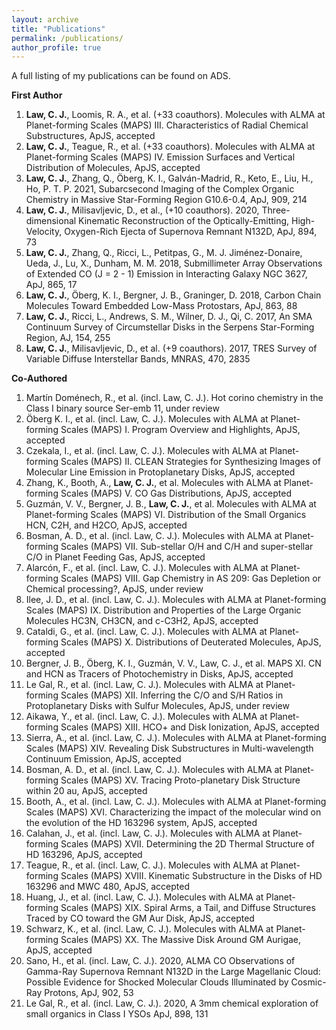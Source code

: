 ```yaml
---
layout: archive
title: "Publications"
permalink: /publications/
author_profile: true
---
```


A full listing of my publications can be found on <a href="https://ui.adsabs.harvard.edu/user/libraries/BR8acQNQQKOJKcsn8H3uVg" style="text-decoration:none">ADS</a>.

<b>First Author</b>
<ol>
  <li><b>Law, C. J.</b>, Loomis, R. A., et al. (+33 coauthors). Molecules with ALMA at Planet-forming Scales (MAPS) III. Characteristics of Radial Chemical Substructures, ApJS, accepted</li>
  <li><b>Law, C. J.</b>, Teague, R., et al. (+33 coauthors). Molecules with ALMA at Planet-forming Scales (MAPS) IV. Emission Surfaces and Vertical Distribution of Molecules, ApJS, accepted</li>
  <li><b>Law, C. J.</b>, Zhang, Q., Öberg, K. I., Galván-Madrid, R., Keto, E., Liu, H., Ho, P. T. P. 2021, Subarcsecond Imaging of the Complex Organic Chemistry in Massive Star-Forming Region G10.6-0.4, ApJ, 909, 214</li>
  <li><b>Law, C. J.</b>, Milisavljevic, D., et al., (+10 coauthors). 2020, Three-dimensional Kinematic Reconstruction of the Optically-Emitting, High-Velocity, Oxygen-Rich Ejecta of Supernova Remnant N132D, ApJ, 894, 73</li>
  <li><b>Law, C. J.</b>, Zhang, Q., Ricci, L., Petitpas, G., M. J. Jiménez-Donaire, Ueda, J., Lu, X., Dunham, M. M. 2018, Submillimeter Array Observations of Extended CO (J = 2 - 1) Emission in Interacting Galaxy NGC 3627, ApJ, 865, 17</li>
  <li><b>Law, C. J.</b>, Öberg, K. I., Bergner, J. B., Graninger, D. 2018, Carbon Chain Molecules Toward Embedded Low-Mass Protostars, ApJ, 863, 88</li>
  <li><b>Law, C. J.</b>, Ricci, L., Andrews, S. M., Wilner, D. J., Qi, C. 2017, An SMA Continuum Survey of Circumstellar Disks in the Serpens Star-Forming Region, AJ, 154, 255</li>
  <li><b>Law, C. J.</b>, Milisavljevic, D., et al. (+9 coauthors). 2017, TRES Survey of Variable Diffuse Interstellar Bands, MNRAS, 470, 2835</li>
</ol>

<b>Co-Authored</b>
<ol>
  <li>Martín Doménech, R., et al. (incl. Law, C. J.). Hot corino chemistry in the Class I binary source Ser-emb 11, under review</li>
  <li>Öberg K. I., et al. (incl. Law, C. J.). Molecules with ALMA at Planet-forming Scales (MAPS) I. Program Overview and Highlights, ApJS, accepted</li>
  <li>Czekala, I., et al. (incl. Law, C. J.). Molecules with ALMA at Planet-forming Scales (MAPS) II. CLEAN Strategies for Synthesizing Images of Molecular Line Emission in Protoplanetary Disks, ApJS, accepted</li>
  <li>Zhang, K., Booth, A., <b>Law, C. J.</b>, et al. Molecules with ALMA at Planet-forming Scales (MAPS) V. CO Gas Distributions, ApJS, accepted</li>
  <li>Guzmán, V. V., Bergner, J. B., <b>Law, C. J.</b>, et al. Molecules with ALMA at Planet-forming Scales (MAPS) VI. Distribution of the Small Organics HCN, C2H, and H2CO, ApJS, accepted</li>
  <li>Bosman, A. D., et al. (incl. Law, C. J.).  Molecules with ALMA at Planet-forming Scales (MAPS) VII. Sub-stellar O/H and C/H and super-stellar C/O in Planet Feeding Gas, ApJS, accepted</li>
  <li>Alarcón, F., et al. (incl. Law, C. J.).  Molecules with ALMA at Planet-forming Scales (MAPS) VIII. Gap Chemistry in AS 209: Gas Depletion or Chemical processing?, ApJS, under review</li>
  <li>Ilee, J. D., et al. (incl. Law, C. J.). Molecules with ALMA at Planet-forming Scales (MAPS) IX. Distribution and Properties of the Large Organic Molecules HC3N, CH3CN, and c-C3H2, ApJS, accepted</li>
  <li>Cataldi, G., et al. (incl. Law, C. J.). Molecules with ALMA at Planet-forming Scales (MAPS) X. Distributions of Deuterated Molecules, ApJS, accepted</li>
  <li>Bergner, J. B., Öberg, K. I., Guzmán, V. V., Law, C. J., et al. MAPS XI. CN and HCN as Tracers of Photochemistry in Disks, ApJS, accepted</li>  
  <li>Le Gal, R., et al. (incl. Law, C. J.). Molecules with ALMA at Planet-forming Scales (MAPS) XII. Inferring the C/O and S/H Ratios in Protoplanetary Disks with Sulfur Molecules, ApJS, under review</li>
  <li>Aikawa, Y., et al. (incl. Law, C. J.). Molecules with ALMA at Planet-forming Scales (MAPS) XIII. HCO+ and Disk Ionization, ApJS, accepted</li>
  <li>Sierra, A., et al. (incl. Law, C. J.). Molecules with ALMA at Planet-forming Scales (MAPS) XIV. Revealing Disk Substructures in Multi-wavelength Continuum Emission, ApJS, accepted</li>
  <li>Bosman, A. D., et al. (incl. Law, C. J.). Molecules with ALMA at Planet-forming Scales (MAPS) XV. Tracing Proto-planetary Disk Structure within 20 au, ApJS, accepted</li>
  <li>Booth, A., et al. (incl. Law, C. J.). Molecules with ALMA at Planet-forming Scales (MAPS) XVI. Characterizing the impact of the molecular wind on the evolution of the HD 163296 system, ApJS, accepted</li>
  <li>Calahan, J., et al. (incl. Law, C. J.). Molecules with ALMA at Planet-forming Scales (MAPS) XVII. Determining the 2D Thermal Structure of HD 163296, ApJS, accepted</li>
  <li>Teague, R., et al. (incl. Law, C. J.). Molecules with ALMA at Planet-forming Scales (MAPS) XVIII. Kinematic Substructure in the Disks of HD 163296 and MWC 480, ApJS, accepted</li>
  <li>Huang, J., et al. (incl. Law, C. J.). Molecules with ALMA at Planet-forming Scales (MAPS) XIX. Spiral Arms, a Tail, and Diffuse Structures Traced by CO toward the GM Aur Disk, ApJS, accepted</li>
  <li>Schwarz, K., et al. (incl. Law, C. J.). Molecules with ALMA at Planet-forming Scales (MAPS) XX. The Massive Disk Around GM Aurigae, ApJS, accepted</li>
  <li>Sano, H., et al. (incl. Law, C. J.). 2020, ALMA CO Observations of Gamma-Ray Supernova Remnant N132D in the Large Magellanic Cloud: Possible Evidence for Shocked Molecular Clouds Illuminated by Cosmic-Ray Protons, ApJ, 902, 53</li>
  <li>Le Gal, R., et al. (incl. Law, C. J.). 2020, A 3mm chemical exploration of small organics in Class I YSOs ApJ, 898, 131</li>
</ol>

<!---{% if author.googlescholar %}
  You can also find my articles on <u><a href="{{author.googlescholar}}">my Google Scholar profile</a>.</u>
{% endif %}

{% include base_path %}

{% for post in site.publications reversed %}
  {% include archive-single.html %}
{% endfor %} --->
